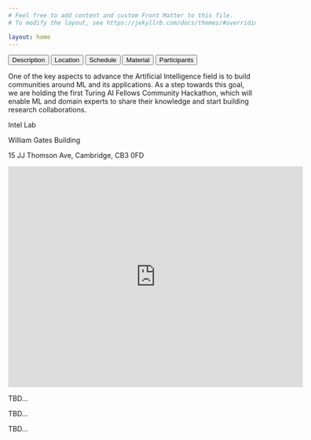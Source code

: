 ```yaml
---
# Feel free to add content and custom Front Matter to this file.
# To modify the layout, see https://jekyllrb.com/docs/themes/#overriding-theme-defaults

layout: home
---
```

<head>
<link rel="stylesheet" href="css/style.css">
<script src="js/function.js"></script>
</head>

<!-- Tab links -->
<div class="tab">
  <button class="tablinks active" onclick="open_tab(event, 'description')">Description</button>
  <button class="tablinks" onclick="open_tab(event, 'location')">Location</button>
  <button class="tablinks" onclick="open_tab(event, 'schedule')">Schedule</button>
  <button class="tablinks" onclick="open_tab(event, 'material')">Material</button>
  <button class="tablinks" onclick="open_tab(event, 'participants')">Participants</button>
</div>

<!-- Tab content -->
<div id="description" class="tabcontent" style="display: block;">
  <p>One of the key aspects to advance the Artificial Intelligence field is to build communities around ML and its applications. As a step towards this goal, we are holding the first Turing AI Fellows Community Hackathon, which will enable ML and domain experts to share their knowledge and start building research collaborations.</p>
</div>

<div id="location" class="tabcontent">
  <p>Intel Lab</p>
  <p>William Gates Building</p>
  <p>15 JJ Thomson Ave, Cambridge, CB3 0FD</p>
  <iframe src="https://www.google.com/maps/embed?pb=!1m18!1m12!1m3!1d576.8918776185558!2d0.09151032340100916!3d52.21099751785525!2m3!1f0!2f0!3f0!3m2!1i1024!2i768!4f13.1!3m3!1m2!1s0x47d8774a3f6e55cd%3A0xabf8227343e684c7!2sComputer%20Laboratory!5e0!3m2!1sen!2suk!4v1676307904600!5m2!1sen!2suk" width="600" height="450" style="border:0;" allowfullscreen="" loading="lazy" referrerpolicy="no-referrer-when-downgrade"></iframe>
</div>

<div id="schedule" class="tabcontent">
  <p>TBD...</p>
</div>

<div id="material" class="tabcontent">
  <p>TBD...</p>
</div>

<div id="participants" class="tabcontent">
  <p>TBD...</p>
</div>
